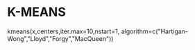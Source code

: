 # K-MEANS
kmeans(x,centers,iter.max=10,nstart=1,
algorithm=c("Hartigan-Wong","Lloyd","Forgy","MacQueen"))
